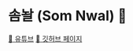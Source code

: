 # 솜놜 (Som Nwal) 👋

[🔗 유튜브](https://www.youtube.com/channel/UCWPfV68OJIT-uzpmO5tJfUQ)
[🔗 깃허브 페이지](https://somnwal.github.io)
